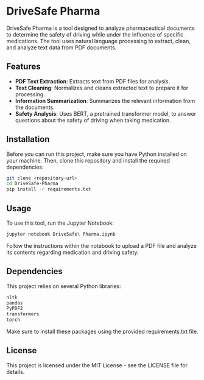 # DriveSafe Pharma

DriveSafe Pharma is a tool designed to analyze pharmaceutical documents to determine the safety of driving while under the influence of specific medications. The tool uses natural language processing to extract, clean, and analyze text data from PDF documents.

## Features

- **PDF Text Extraction**: Extracts text from PDF files for analysis.
- **Text Cleaning**: Normalizes and cleans extracted text to prepare it for processing.
- **Information Summarization**: Summarizes the relevant information from the documents.
- **Safety Analysis**: Uses BERT, a pretrained transformer model, to answer questions about the safety of driving when taking medication.

## Installation

Before you can run this project, make sure you have Python installed on your machine. Then, clone this repository and install the required dependencies:

```bash
git clone <repository-url>
cd DriveSafe-Pharma
pip install -r requirements.txt
```

## Usage

To use this tool, run the Jupyter Notebook:

```bash
jupyter notebook DriveSafe\ Pharma.ipynb
```
Follow the instructions within the notebook to upload a PDF file and analyze its contents regarding medication and driving safety.

## Dependencies
This project relies on several Python libraries:
```bash
nltk
pandas
PyPDF2
transformers
torch
```
Make sure to install these packages using the provided requirements.txt file.

## License
This project is licensed under the MIT License - see the LICENSE file for details.
